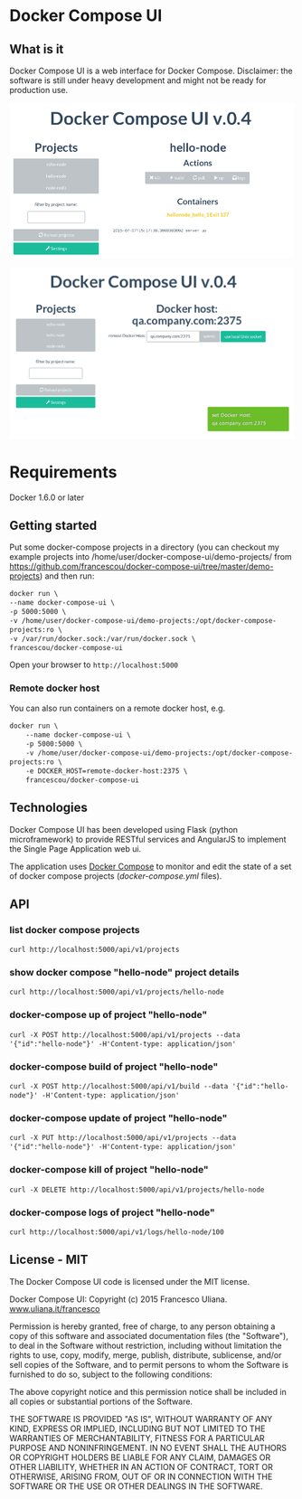 # Docker Compose UI

## What is it

Docker Compose UI is a web interface for Docker Compose.
Disclaimer: the software is still under heavy development and might not be ready for production use.

![screenshot project detail](/screenshots/project-detail.png)


![screenshot remote docker host](/screenshots/remote-host.png)

# Requirements

Docker 1.6.0 or later

## Getting started

Put some docker-compose projects in a directory (you can checkout my example projects into /home/user/docker-compose-ui/demo-projects/ from https://github.com/francescou/docker-compose-ui/tree/master/demo-projects) and then run:

    docker run \
    --name docker-compose-ui \
    -p 5000:5000 \
    -v /home/user/docker-compose-ui/demo-projects:/opt/docker-compose-projects:ro \
    -v /var/run/docker.sock:/var/run/docker.sock \
    francescou/docker-compose-ui

Open your browser to `http://localhost:5000`

### Remote docker host

You can also run containers on a remote docker host, e.g.

    docker run \
        --name docker-compose-ui \
        -p 5000:5000 \
        -v /home/user/docker-compose-ui/demo-projects:/opt/docker-compose-projects:ro \
        -e DOCKER_HOST=remote-docker-host:2375 \
        francescou/docker-compose-ui

## Technologies

Docker Compose UI has been developed using Flask (python microframework) to provide RESTful services and AngularJS to implement the Single Page Application web ui.

The application uses [Docker Compose](https://docs.docker.com/compose) to monitor and edit the state of a set of docker compose projects (*docker-compose.yml* files).


## API

### list docker compose projects

    curl http://localhost:5000/api/v1/projects

### show docker compose "hello-node" project details

    curl http://localhost:5000/api/v1/projects/hello-node

### docker-compose up of project "hello-node"

    curl -X POST http://localhost:5000/api/v1/projects --data '{"id":"hello-node"}' -H'Content-type: application/json'

### docker-compose build of project "hello-node"

    curl -X POST http://localhost:5000/api/v1/build --data '{"id":"hello-node"}' -H'Content-type: application/json'

### docker-compose update of project "hello-node"

    curl -X PUT http://localhost:5000/api/v1/projects --data '{"id":"hello-node"}' -H'Content-type: application/json'

### docker-compose kill of project "hello-node"

    curl -X DELETE http://localhost:5000/api/v1/projects/hello-node

### docker-compose logs of project "hello-node"

    curl http://localhost:5000/api/v1/logs/hello-node/100


## License - MIT

The Docker Compose UI code is licensed under the MIT license.

Docker Compose UI: Copyright (c) 2015 Francesco Uliana. www.uliana.it/francesco

Permission is hereby granted, free of charge, to any person obtaining a copy
of this software and associated documentation files (the "Software"), to deal
in the Software without restriction, including without limitation the rights
to use, copy, modify, merge, publish, distribute, sublicense, and/or sell
copies of the Software, and to permit persons to whom the Software is
furnished to do so, subject to the following conditions:

The above copyright notice and this permission notice shall be included in
all copies or substantial portions of the Software.

THE SOFTWARE IS PROVIDED "AS IS", WITHOUT WARRANTY OF ANY KIND, EXPRESS OR
IMPLIED, INCLUDING BUT NOT LIMITED TO THE WARRANTIES OF MERCHANTABILITY,
FITNESS FOR A PARTICULAR PURPOSE AND NONINFRINGEMENT. IN NO EVENT SHALL THE
AUTHORS OR COPYRIGHT HOLDERS BE LIABLE FOR ANY CLAIM, DAMAGES OR OTHER
LIABILITY, WHETHER IN AN ACTION OF CONTRACT, TORT OR OTHERWISE, ARISING FROM,
OUT OF OR IN CONNECTION WITH THE SOFTWARE OR THE USE OR OTHER DEALINGS IN
THE SOFTWARE.


